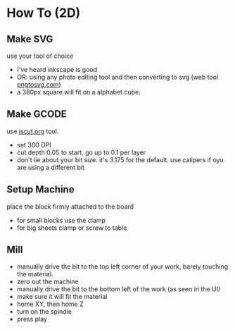 # How To (2D)


## Make SVG
use your tool of choice
- I've heard inkscape is good
- OR: using any photo editing tool and then converting to svg (web tool [pngtosvg.com](https://www.pngtosvg.com/))
- a 380px square will fit on a alphabet cube.


## Make GCODE
use [jscut.org](http://jscut.org/jscut.html) tool.
- set 300 DPI
- cut depth 0.05 to start, go up to 0.1 per layer
- don't lie about your bit size. it's 3.175 for the default. use calipers if oyu are using a different bit


## Setup Machine
place the block firmly attached to the board
- for small blocks use the clamp
- for big sheets clamp or screw to table

## Mill
- manually drive the bit to the top left corner of your work, barely touching the material.
- zero out the machine
- manually drive the bit to the bottom left of the work (as seen in the UI)
- make sure it will fit the material
- home XY, then home Z
- turn on the spindle
- press play
